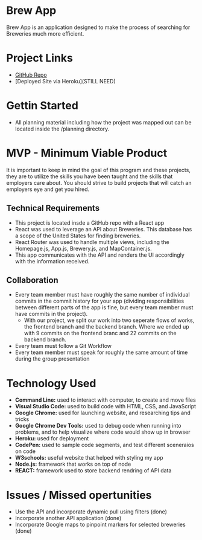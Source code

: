 # Brew App

Brew App is an application designed to make the process of searching for Breweries much more efficient.

# Project Links

- [GitHub Repo](https://github.com/zb45659/Brew-App)
- [Deployed Site via Heroku](STILL NEED)

# Gettin Started 

- All planning material including how the project was mapped out can be located inside the /planning directory.

# MVP - Minimum Viable Product
It is important to keep in mind the goal of this program and these projects, they are to utilize the skills you have been taught and the skills that employers care about. You should strive to build projects that will catch an employers eye and get you hired.

## Technical Requirements

- This project is located insde a GitHub repo with a React app
- React was used to leverage an API about Breweries. This database has a scope of the United States for finding breweries.
- React Router was used to handle multiple views, including the Homepage.js, App.js, Brewery.js, and MapContainer.js.
- This app communicates with the API and renders the UI accordingly with the information received.

## Collaboration

- Every team member must have roughly the same number of individual commits in the commit history for your app (dividing responsibilities between different parts of the app is fine, but every team member must have commits in the project).
  - With our project, we split our work into two seperate flows of works, the frontend branch and the backend branch. Where we ended up with 9 commits on the frontend branc and 22 commits on the backend branch. 
- Every team must follow a Git Workflow
- Every team member must speak for roughly the same amount of time during the group presentation

# Technology Used

- **Command Line:** used to interact with computer, to create and move files 
- **Visual Studio Code:** used to build code with HTML, CSS, and JavaScript
- **Google Chrome:** used for launching website, and researching tips and tricks 
- **Google Chrome Dev Tools:** used to debug code when running into problems, and to help visualize where code would show up in browser
- **Heroku:** used for deployment
- **CodePen:** used to sample code segments, and test different sceneraios on code
- **W3schools:** useful website that helped with styling my app
- **Node.js:** framework that works on top of node
- **REACT:** framework used to store backend rendring of API data

# Issues / Missed opertunities

- Use the API and incorporate dynamic pull using filters (done)
- Incorporate another API application (done)
- Incorporate Google maps to pinpoint markers for selected breweries (done)

